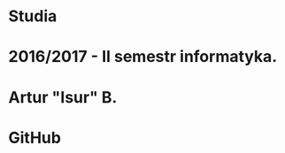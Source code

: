  # Studia <br />
 # 2016/2017 - II semestr informatyka. <br />
 # Artur "Isur" B. <br />
 # GitHub <br />
